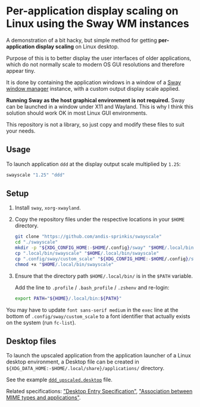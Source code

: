 # Per-application display scaling on Linux using the Sway WM instances

A demonstration of a bit hacky, but simple method for getting **per-application display scaling** on Linux desktop.

Purpose of this is to better display the user interfaces of older applications, which do not normally scale to modern OS GUI resolutions and therefore appear tiny.

It is done by containing the application windows in a window of a [Sway window manager](https://swaywm.org/) instance, with a custom output display scale applied.

**Running Sway as the host graphical environment is not required.** Sway can be launched in a window under X11 and Wayland. This is why I think this solution should work OK in most Linux GUI environments.

This repository is not a library, so just copy and modify these files to suit your needs.

## Usage

To launch application `ddd` at the display output scale multiplied by `1.25`:

```sh
swayscale "1.25" "ddd"
```

## Setup

1. Install `sway`, `xorg-xwayland`.
1. Copy the repository files under the respective locations in your `$HOME` directory.
   
   ```sh
   git clone "https://github.com/andis-sprinkis/swayscale"
   cd "./swayscale"
   mkdir -p "${XDG_CONFIG_HOME:-$HOME/.config}/sway" "$HOME/.local/bin"
   cp ".local/bin/swayscale" "$HOME/.local/bin/swayscale"
   cp ".config/sway/custom_scale" "${XDG_CONFIG_HOME:-$HOME/.config}/sway/custom_scale"
   chmod +x "$HOME/.local/bin/swayscale"
   ```
1. Ensure that the directory path `$HOME/.local/bin/` is in the `$PATH` variable.

   Add the line to `.profile` / `.bash_profile` / `.zshenv` and re-login:
   
   ```sh
   export PATH="${HOME}/.local/bin:${PATH}"
   ```

You may have to update `font sans-serif medium` in the `exec` line at the bottom of `.config/sway/custom_scale` to a font identifier that actually exists on the system (run `fc-list`).

## Desktop files

To launch the upscaled application from the application launcher of a Linux desktop environment, a Desktop file can be created in `${XDG_DATA_HOME:-$HOME/.local/share}/applications/` directory.

See the example [`ddd_upscaled.desktop`](./.local/share/applications/ddd_upscaled.desktop) file.

Related specifications: ["Desktop Entry Specification"](https://specifications.freedesktop.org/desktop-entry-spec/latest/), ["Association between MIME types and applications"](https://specifications.freedesktop.org/mime-apps-spec/latest/).
